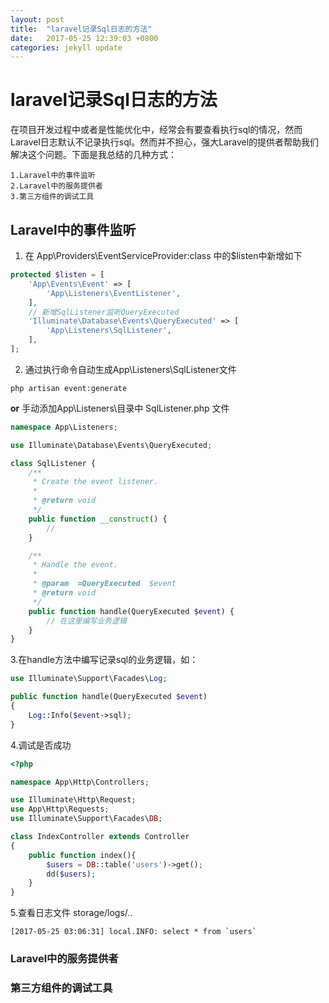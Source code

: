 ```yaml
---
layout: post
title:  "laravel记录Sql日志的方法"
date:   2017-05-25 12:39:03 +0800
categories: jekyll update
---
```


# laravel记录Sql日志的方法

在项目开发过程中或者是性能优化中，经常会有要查看执行sql的情况，然而Laravel日志默认不记录执行sql。然而并不担心，强大Laravel的提供者帮助我们解决这个问题。下面是我总结的几种方式：

    1.Laravel中的事件监听
    2.Laravel中的服务提供者
    3.第三方组件的调试工具


## Laravel中的事件监听

1. 在 App\Providers\EventServiceProvider:class 中的$listen中新增如下
```php
protected $listen = [
    'App\Events\Event' => [
        'App\Listeners\EventListener',
    ],
    // 新增SqlListener监听QueryExecuted
    'Illuminate\Database\Events\QueryExecuted' => [
        'App\Listeners\SqlListener',
    ],
];
```

2. 通过执行命令自动生成App\Listeners\SqlListener文件
```
php artisan event:generate
```

**or**  手动添加App\Listeners\目录中 SqlListener.php 文件

```php
namespace App\Listeners;

use Illuminate\Database\Events\QueryExecuted;

class SqlListener {
    /**
     * Create the event listener.
     *
     * @return void
     */
    public function __construct() {
        //
    }

    /**
     * Handle the event.
     *
     * @param  =QueryExecuted  $event
     * @return void
     */
    public function handle(QueryExecuted $event) {
        // 在这里编写业务逻辑
    }
}
```

3.在handle方法中编写记录sql的业务逻辑，如：

```php
use Illuminate\Support\Facades\Log;

public function handle(QueryExecuted $event)
{
    Log::Info($event->sql);
}

```

4.调试是否成功
```php
<?php

namespace App\Http\Controllers;

use Illuminate\Http\Request;
use App\Http\Requests;
use Illuminate\Support\Facades\DB;

class IndexController extends Controller
{
    public function index(){
        $users = DB::table('users')->get();
        dd($users);
    }
}
```

5.查看日志文件 storage/logs/..

```log
[2017-05-25 03:06:31] local.INFO: select * from `users`
```

### Laravel中的服务提供者


### 第三方组件的调试工具

